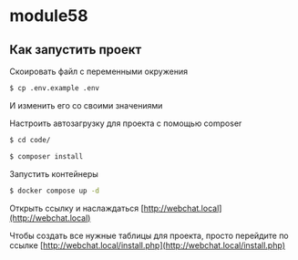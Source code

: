 # module58

## Как запустить проект

Скоировать файл с переменными окружения
```sh
$ cp .env.example .env
```
И изменить его со своими значениями

Настроить автозагрузку для проекта с помощью composer
```sh
$ cd code/
```
```sh
$ composer install
```

Запустить контейнеры
```sh
$ docker compose up -d
```

Открыть ссылку и наслаждаться [http://webchat.local](http://webchat.local)


Чтобы создать все нужные таблицы для проекта, просто перейдите по ссылке [http://webchat.local/install.php](http://webchat.local/install.php)
